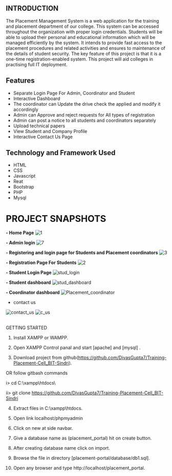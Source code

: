 ## INTRODUCTION

The Placement Management System is a web application for the training and  placement department of our college. This system can be accessed throughout the  organization with proper login credentials. Students will be able to upload their  personal and educational information which will be managed efficiently by the  system. It intends to provide fast access to the placement procedures and related  activities and ensures to maintenance of the details of student security. The key feature of  this project is that it is a one-time registration-enabled system. This project will aid  colleges in practising full IT deployment.


## Features
- Separate Login Page For Admin, Coordinator and Student
- Interactive Dashboard
- The coordinator can Update the drive check the applied and modify it accordingly
- Admin can Approve and reject requests for All types of registration 
- Admin can post a notice to all students and coordinators separately
- Upload technical papers
- View Student and Company Profile
- Interactive Contact Us Page



## Technology and Framework Used
- HTML
- CSS
- Javascript
- Reat
- Bootstrap
- PHP
- Mysql


# PROJECT SNAPSHOTS

**- Home Page**
![1](https://github.com/DivasGupta7/Training-Placement-Cell_BIT-Sindri/assets/80118923/e6e0dc3f-7fce-49bc-b5af-d4f1253dc55d)


**- Admin login**
![7](https://github.com/DivasGupta7/Training-Placement-Cell_BIT-Sindri/assets/80118923/d1b91bef-06a9-49ab-9551-980ff32e4df0)


   
**- Registering and login page for Students and Placement coordinators**
![3](https://github.com/DivasGupta7/Training-Placement-Cell_BIT-Sindri/assets/80118923/7b62386f-485a-43f8-b63c-4431a97ef79c)


**- Registration Page For Students**
![2](https://github.com/DivasGupta7/Training-Placement-Cell_BIT-Sindri/assets/80118923/12678d51-b55b-4b07-a296-0d15349bf070)

**- Student Login Page**
![stud_login](https://github.com/DivasGupta7/Training-Placement-Cell_BIT-Sindri/assets/80118923/66f49927-9f28-46bc-bdf4-87d678a2ddc2)

**- Student dashboard**
![stud_dashboard](https://github.com/DivasGupta7/Training-Placement-Cell_BIT-Sindri/assets/80118923/f6bb1193-88d2-4d8c-ad86-bafd83954db5)

**- Coordinator dashboard**
![Placement_coordinator](https://github.com/DivasGupta7/Training-Placement-Cell_BIT-Sindri/assets/80118923/fecc5e28-9314-428c-8570-e74e3dca831a)



- contact us

![contact_us](https://github.com/DivasGupta7/Training-Placement-Cell_BIT-Sindri/assets/80118923/5c4619b3-5032-4db1-840a-f2af14a414cd)
![c_us](https://github.com/DivasGupta7/Training-Placement-Cell_BIT-Sindri/assets/80118923/19e7384d-7cb9-4dea-8358-30708e4c4d54)


<br>
GETTING STARTED

1. Install XAMPP or WAMPP.

2. Open XAMPP Control panal and start [apache] and [mysql] .

3. Download project from github(https://github.com/DivasGupta7/Training-Placement-Cell_BIT-Sindri).

OR follow gitbash commands

i> cd C:\\xampp\htdocs\

ii> git clone https://github.com/DivasGupta7/Training-Placement-Cell_BIT-Sindri

4. Extract files in C:\xampp\htdocs.

5. Open link localhost/phpmyadmin

6. Click on new at side navbar.

7. Give a database name as (placement_portal) hit on create button.

8. After creating database name click on import.

9. Browse the file in directory [placement-portal/database/db1.sql].

10. Open any browser and type http://localhost/placement_portal.
